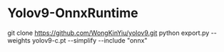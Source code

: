 # Yolov9-OnnxRuntime
git clone https://github.com/WongKinYiu/yolov9.git
python export.py --weights yolov9-c.pt --simplify --include "onnx"
